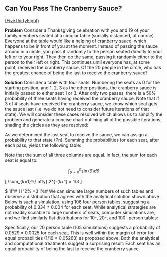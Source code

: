 ## Can You Pass The Cranberry Sauce? 
[(FiveThirtyEight)](www.fivethiryeight.com)

**Problem**
Consider a Thanksgiving celebration with you and 19 of your family members seated at a circular table (socially distanced, of course). Everyone at the table would like a helping of cranberry sauce, which happens to be in front of you at the moment. Instead of passing the sauce around in a circle, you pass it randomly to the person seated directly to your left or to your right. They then do the same, passing it randomly either to the person to their left or right. This continues until everyone has, at some point, received the cranberry sauce. Of the 20 people in the circle, who has the greatest chance of being the last to receive the cranberry sauce?

**Solution**
Consider a table with four seats. Numbering the seats as 0 for the starting position, and 1, 2, 3 as the other positions, the cranberry sauce is initially passed to either seat 1 or 3. After only two passes, there is a 50% probability of three seats having received the cranberry sauce. Note that if 3 of 4 seats have received the cranberry sauce, we know which seat gets the sauce last (i.e. we do not need to consider future iterations of that state). We will consider these cases resolved which allows us to simplify the problem and generate a concise chart outlining all of the possible iterations, shading the circles as they are resolved:
 
As we determined the last seat to receive the sauce, we can assign a probability to that state (Pn). Summing the probabilities for each seat, after each pass, yields the following table:

  Note that the sum of all three columns are equal. In fact, the sum for each seat is equal to:
  
  $$\int_{\theta = 0}^\pi \sin(\theta) d\theta$$
  
  \[ \sum_{k=1}^{\infty} 2^{-(k+1} = 1/3 \]
  
$ 1!"# 1 !"2% =3 !%#
We can simulate large numbers of such tables and observe a distribution that agrees with the analytical solution shown above. Below is such a simulation, using 106 four person tables, suggesting a probability of 0.334 ± 0.004 for each seat.
While analytical strategies are not readily scalable to large numbers of seats, computer simulations are, and we find similarly flat distributions for 10-, 20-, and 100- person tables:
   
 Specifically, our 20 person table (105 simulations) suggests a probability of 0.0529 ± 0.0025 for each seat. This is well within the margin of error for equal probabilities (1/19 = 0.05263) as proposed above.
Both the analytical and computational treatments suggest a surprising result: Each seat has an equal probability of being the last to receive the cranberry sauce.
